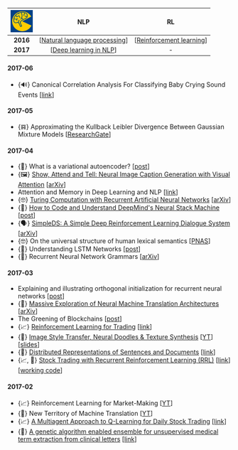 |  <a href=http://info.deephack.me> <img src=dhl.jpg width="50"> </a>  | NLP  | RL |
| :-------------: | :-------------: | :-------------: |
| **2016**   | [[Natural language processing](deephack_NLP.md)]      | [[Reinforcement learning](deephack_RL.md)] |
| **2017** | [[Deep learning in NLP](https://github.com/akarazeev/MOOCs/blob/master/deepnlp-2017/README.md)] | -

#### 2017-06
- {🔊} Canonical Correlation Analysis For Classifying Baby Crying Sound Events [[link](http://iiav.org/archives_icsv_last/2015_icsv22/content/papers/papers/full_paper_361_20150302104000311.pdf)]

#### 2017-05
- {𝌐} Approximating the Kullback Leibler Divergence Between Gaussian Mixture Models [[ResearchGate](https://www.researchgate.net/publication/4249249_Approximating_the_Kullback_Leibler_Divergence_Between_Gaussian_Mixture_Models)]

#### 2017-04
- {🥞} What is a variational autoencoder? [[post](https://jaan.io/what-is-variational-autoencoder-vae-tutorial/)]
- {🖼} [Show, Attend and Tell: Neural Image Caption Generation with Visual Attention](notes/image-caption/) [[arXiv](https://arxiv.org/pdf/1502.03044.pdf)]
- Attention and Memory in Deep Learning and NLP [[link](http://www.wildml.com/2016/01/attention-and-memory-in-deep-learning-and-nlp/)]
- {🤓} [Turing Computation with Recurrent Artificial Neural Networks](notes/turing-comput-w-rnn.md) [[arXiv](https://arxiv.org/pdf/1511.01427.pdf)]
- {🥞} [How to Code and Understand DeepMind's Neural Stack Machine](notes/neural-stack.md) [[post](https://iamtrask.github.io/2016/02/25/deepminds-neural-stack-machine/)]
- {🗣} [SimpleDS: A Simple Deep Reinforcement Learning Dialogue System](notes/simple-rl-ds/simple-rl-ds.md) [[arXiv](https://arxiv.org/pdf/1601.04574.pdf)]
- {🤓} On the universal structure of human lexical semantics [[PNAS](http://www.pnas.org/content/113/7/1766.full)]
- {🥞} Understanding LSTM Networks [[post](http://colah.github.io/posts/2015-08-Understanding-LSTMs/)]
- {📘} Recurrent Neural Network Grammars [[arXiv](https://arxiv.org/pdf/1602.07776.pdf)]

#### 2017-03
- Explaining and illustrating orthogonal initialization for recurrent neural networks [[post](http://smerity.com/articles/2016/orthogonal_init.html)]
- {📘} [Massive Exploration of Neural Machine Translation Architectures](notes/mas-exploration-of-nmt-arch.md) [[arXiv](https://arxiv.org/pdf/1703.03906.pdf)]
- The Greening of Blockchains [[post](http://hackingdistributed.com/2017/02/23/green-blockchains/)]
- {📈} [Reinforcement Learning for Trading](notes/rl-for-trading.md) [[link](https://papers.nips.cc/paper/1551-reinforcement-learning-for-trading.pdf)]
- {🌇} [Image Style Transfer, Neural Doodles & Texture Synthesis](notes/img-style-transfer.md) [[YT](https://www.youtube.com/watch?v=Zb32YICxytA)] [[slides](https://bayesgroup.github.io/bmml_sem/2016/style.pdf)]
- {📘} [Distributed Representations of Sentences and Documents](notes/distr-repr-of-sent-and-docs.md) [[link](https://cs.stanford.edu/~quocle/paragraph_vector.pdf)]
- {📈, 🐍} [Stock Trading with Recurrent Reinforcement Learning (RRL)](notes/trading-w-rrl.md) [[link](http://cs229.stanford.edu/proj2006/Molina-StockTradingWithRecurrentReinforcementLearning.pdf)] [[working code](https://github.com/FRTP/Algorithms)]

#### 2017-02
- {📈} Reinforcement Learning for Market-Making [[YT](https://www.youtube.com/watch?v=ylEo1O59Cb4)]
- {📘} New Territory of Machine Translation [[YT](https://www.youtube.com/watch?v=zwYKaq9RG9w&index=2&list=PLt1IfGj6-_-dV93lEayDVYt-TQuU7yqpy)]
- {📈} [A Multiagent Approach to Q-Learning for Daily Stock Trading](notes/qlearning-for-stocktrading.md) [[link](https://trello-attachments.s3.amazonaws.com/589f14ffcc9e1569cd7332f1/589f59d488e48a1ab4f6cdfa/03accabf880509bb2cc06dfbc24d1ec6/A_Multiagent_Approach_to_Q-Learning.pdf)]
- {🔬} [A genetic algorithm enabled ensemble for unsupervised medical term extraction from clinical letters](notes/medical-term-extraction.md) [[link](https://www.ncbi.nlm.nih.gov/pmc/articles/PMC4674942/pdf/13755_2015_Article_13.pdf)]
